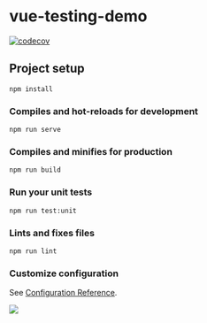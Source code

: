# vue-testing-demo

[![codecov](https://codecov.io/gh/zhangzhengyang27/vue-testing-demo/branch/master/graph/badge.svg?token=B7CT7S6AOM)](https://codecov.io/gh/zhangzhengyang27/vue-testing-demo)

## Project setup
```
npm install
```

### Compiles and hot-reloads for development
```
npm run serve
```

### Compiles and minifies for production
```
npm run build
```

### Run your unit tests
```
npm run test:unit
```

### Lints and fixes files
```
npm run lint
```

### Customize configuration
See [Configuration Reference](https://cli.vuejs.org/config/).

![](https://s.zceme.cn/fed/cover-v.jpg)

